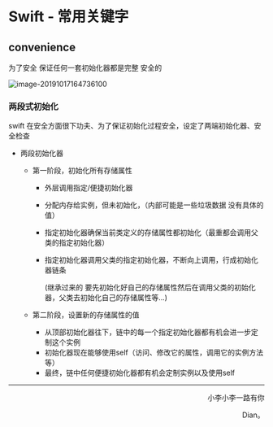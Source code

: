 ####  

# Swift - 常用关键字

## convenience

为了安全  保证任何一套初始化器都是完整 安全的

![image-20191017164736100](file:///Users/yuangonmg/Library/Application%20Support/typora-user-images/image-20191017164736100.png?lastModify=1571302103)

### 两段式初始化

swift 在安全方面很下功夫、为了保证初始化过程安全，设定了两端初始化器、安全检查

- 两段初始化器

  - 第一阶段，初始化所有存储属性

    - 外层调用指定/便捷初始化器

    - 分配内存给实例，但未初始化，（内部可能是一些垃圾数据 没有具体的值）

    - 指定初始化器确保当前类定义的存储属性都初始化（最重都会调用父类的指定初始化器）

    - 指定初始化器调用父类的指定初始化器，不断向上调用，行成初始化器链条

      (继承过来的 要先初始化好自己的存储属性然后在调用父类的初始化器，父类去初始化自己的存储属性等...)

  - 第二阶段，设置新的存储属性的值

    - 从顶部初始化器往下，链中的每一个指定初始化器都有机会进一步定制这个实例
    - 初始化器现在能够使用self（访问、修改它的属性，调用它的实例方法等）
    - 最终，链中任何便捷初始化器都有机会定制实例以及使用self 

















------

<p align="right" color="orange">	小李小李一路有你</p><p align="right" color="orange">	Dian。</p>	




